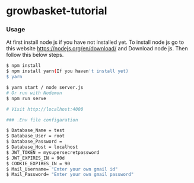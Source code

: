 # growbasket-tutorial

### Usage

At first install node js if you have not installed yet.
To install node js go to this website https://nodejs.org/en/download/ and Download node js.
Then follow this below steps.

```sh
$ npm install
$ npm install yarn(If you haven't install yet)
$ yarn
```

```sh
$ yarn start / node server.js
# Or run with Nodemon
$ npm run serve

# Visit http://localhost:4000
```
```sh
### .Env file configaration

$ Database_Name = test
$ Database_User = root
$ Database_Password =
$ Database_Host = localhost
$ JWT_TOKEN = mysupersecretpassword
$ JWT_EXPIRES_IN = 90d
$ COOKIE_EXPIRES_IN = 90
$ Mail_Username= "Enter your own gmail id"
$ Mail_Password= "Enter your own gmail password"
```
